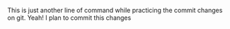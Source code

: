 This is just another line of command while practicing the commit changes on git. Yeah!
I plan to commit this changes
